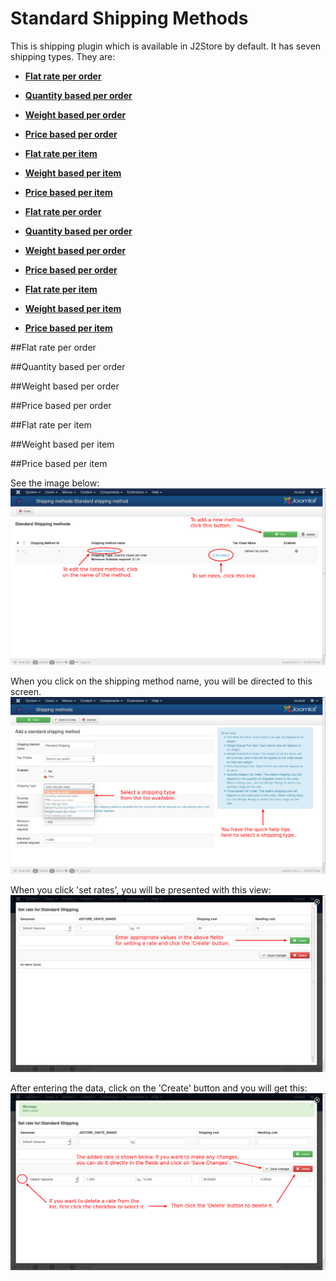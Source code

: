 # Standard Shipping Methods

This is shipping plugin which is available in J2Store by default. It has seven shipping types. They are:

* **[Flat rate per order](#flat_rate_per_order)**
* **[Quantity based per order](#quantity_based_per_order)**
* **[Weight based per order](#weight_based_per_order)**
* **[Price based per order](#price_based_per_order)**
* **[Flat rate per item](#flat_rate_per_item)**
* **[Weight based per item](#weight_based_per_item)**
* **[Price based per item](#price_based_per_item)**


* **[Flat rate per order](http://j2store.gitbooks.io/user-guide/content/flat_rate_per_order.html)**
* **[Quantity based per order](http://j2store.gitbooks.io/user-guide/content/quantity_based_per_order.html)**
* **[Weight based per order](http://j2store.gitbooks.io/user-guide/content/weight_based_per_order.html)**
* **[Price based per order](http://j2store.gitbooks.io/user-guide/content/price_based_per_order.html)**
* **[Flat rate per item](http://j2store.gitbooks.io/user-guide/content/flat_rate_per_item.html)**
* **[Weight based per item](http://j2store.gitbooks.io/user-guide/content/weight_based_per_item.html)**
* **[Price based per item](http://j2store.gitbooks.io/user-guide/content/price_based_per_item.html)**


<a name="flat_rate_per_order"></a>
 ##Flat rate per order
 
 
 <a name="quantity_based_per_order"></a>
 ##Quantity based per order
 
 
 <a name="weight_based_per_order"></a>
 ##Weight based per order
 
 
 <a name="price_based_per_order"></a>
 ##Price based per order
  
 <a name="flat_rate_per_item"></a>
 ##Flat rate per item
 
 
   
 <a name="weight_based_per_item"></a>
 ##Weight based per item
 
 
    
 <a name="price_based_per_item"></a>
 ##Price based per item
 
 
See the image below:
![Standard Shipping Method](./assets/images/std_ship.png)

When you click on the shipping method name, you will be directed to this screen.
![Add/Edit Shipping Methods](./assets/images/std_ship_add1.png)

When you click 'set rates', you will be presented with this view:
![Set Rates 1](./assets/images/set_rate_ship1.png)

After entering the data, click on the 'Create' button and you will get this:
![Set Rates 2](./assets/images/set_rate_ship2.png)